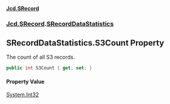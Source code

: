 #### [Jcd.SRecord](index.md 'index')
### [Jcd.SRecord](Jcd.SRecord.md 'Jcd.SRecord').[SRecordDataStatistics](Jcd.SRecord.SRecordDataStatistics.md 'Jcd.SRecord.SRecordDataStatistics')

## SRecordDataStatistics.S3Count Property

The count of all S3 records.

```csharp
public int S3Count { get; set; }
```

#### Property Value
[System.Int32](https://docs.microsoft.com/en-us/dotnet/api/System.Int32 'System.Int32')